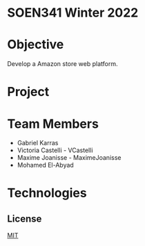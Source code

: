 # SOEN341 Winter 2022

# Objective
Develop a Amazon store web platform.

# Project


# Team Members
- Gabriel Karras
- Victoria Castelli - VCastelli 
- Maxime Joanisse - MaximeJoanisse
- Mohamed El-Abyad

# Technologies


## License
[MIT](https://choosealicense.com/licenses/mit/)
